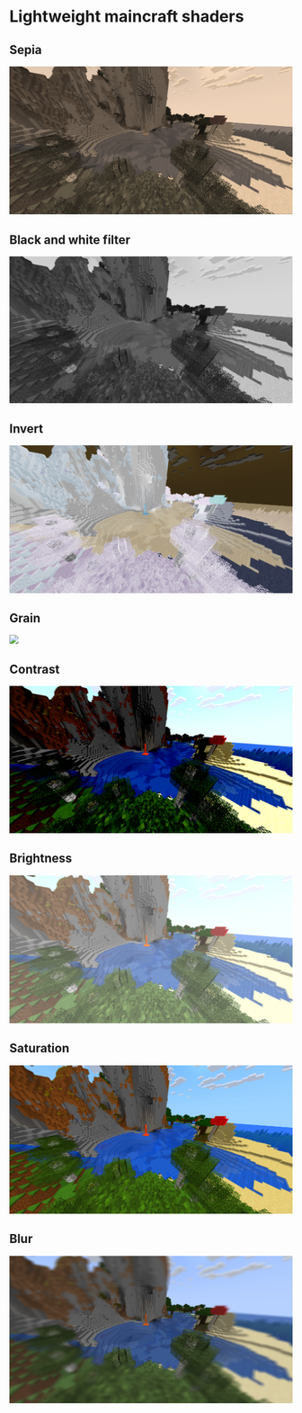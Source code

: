 # Lightweight maincraft shaders

## Sepia
![](./docs/sepia.png)

## Black and white filter
![](./docs/gray.png)

## Invert
![](./docs/invert.png)

## Grain
![](./docs/grain.png)

## Contrast
![](./docs/contrast.png)

## Brightness
![](./docs/Brightness.png)

## Saturation
![](./docs/saturation.png)

## Blur
![](./docs/blur.png)

